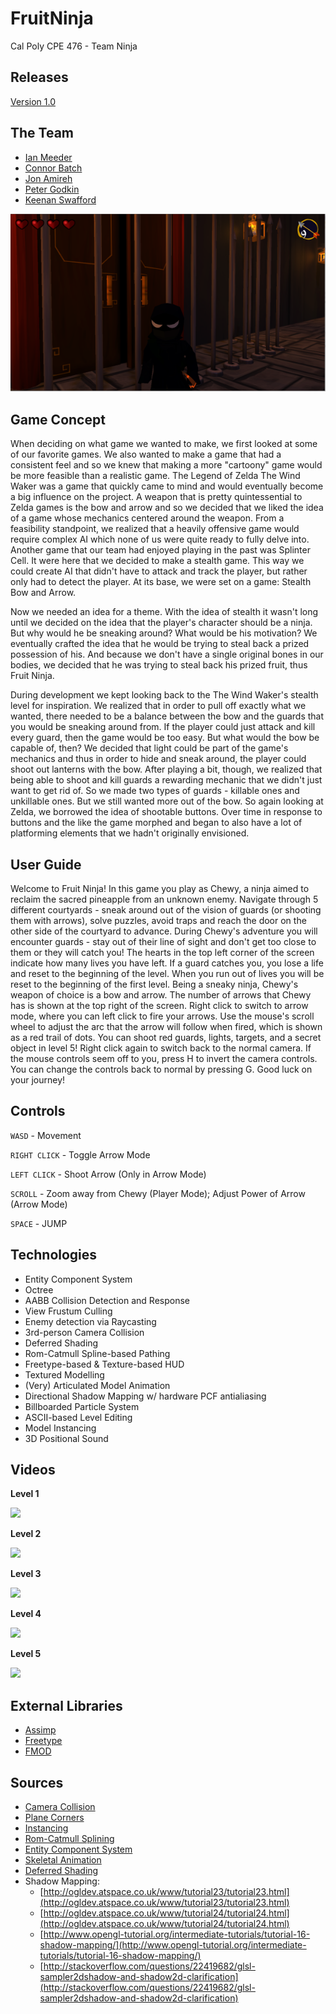 # FruitNinja

Cal Poly CPE 476 - Team Ninja

## Releases

[Version 1.0](https://github.com/jamireh/FruitNinja/releases)

## The Team

 - [Ian Meeder](https://github.com/Blubmin)
 - [Connor Batch](https://github.com/cbatch)
 - [Jon Amireh](https://github.com/jamireh)
 - [Peter Godkin](https://github.com/petegodkin)
 - [Keenan Swafford](https://github.com/freakode)

<p align="center"> <a href="thumbnail.png"><img src="thumbnail.png"></a></p>

## Game Concept

When deciding on what game we wanted to make, we first looked at some of our favorite games. We also wanted to make a game that had a consistent feel and so we knew that making a more "cartoony" game would be more feasible than a realistic game. The Legend of Zelda The Wind Waker was a game that quickly came to mind and would eventually become a big influence on the project. A weapon that is pretty quintessential to Zelda games is the bow and arrow and so we decided that we liked the idea of a game whose mechanics centered around the weapon. From a feasibility standpoint, we realized that a heavily offensive game would require complex AI which none of us were quite ready to fully delve into. Another game that our team had enjoyed playing in the past was Splinter Cell. It were here that we decided to make a stealth game. This way we could create AI that didn't have to attack and track the player, but rather only had to detect the player. At its base, we were set on a game: Stealth Bow and Arrow. 

Now we needed an idea for a theme. With the idea of stealth it wasn't long until we decided on the idea that the player's character should be a ninja. But why would he be sneaking around? What would be his motivation? We eventually crafted the idea that he would be trying to steal back a prized possession of his. And because we don't have a single original bones in our bodies, we decided that he was trying to steal back his prized fruit, thus Fruit Ninja. 

During development we kept looking back to the The Wind Waker's stealth level for inspiration. We realized that in order to pull off exactly what we wanted, there needed to be a balance between the bow and the guards that you would be sneaking around from. If the player could just attack and kill every guard, then the game would be too easy. But what would the bow be capable of, then? We decided that light could be part of the game's mechanics and thus in order to hide and sneak around, the player could shoot out lanterns with the bow. After playing a bit, though, we realized that being able to shoot and kill guards a rewarding mechanic that we didn't just want to get rid of. So we made two types of guards - killable ones and unkillable ones. But we still wanted more out of the bow. So again looking at Zelda, we borrowed the idea of shootable buttons. Over time in response to buttons and the like the game morphed and began to also have a lot of platforming elements that we hadn't originally envisioned.

## User Guide

Welcome to Fruit Ninja! In this game you play as Chewy, a ninja aimed to reclaim the sacred pineapple from an unknown enemy. Navigate through 5 different courtyards - sneak around out of the vision of guards (or shooting them with arrows), solve puzzles, avoid traps and reach the door on the other side of the courtyard to advance. During Chewy's adventure you will encounter guards - stay out of their line of sight and don't get too close to them or they will catch you! The hearts in the top left corner of the screen indicate how many lives you have left. If a guard catches you, you lose a life and reset to the beginning of the level. When you run out of lives you will be reset to the beginning of the first level. Being a sneaky ninja, Chewy's weapon of choice is a bow and arrow. The number of arrows that Chewy has is shown at the top right of the screen. Right click to switch to arrow mode, where you can left click to fire your arrows. Use the mouse's scroll wheel to adjust the arc that the arrow will follow when fired, which is shown as a red trail of dots. You can shoot red guards, lights, targets, and a secret object in level 5! Right click again to switch back to the normal camera. If the mouse controls seem off to you, press H to invert the camera controls. You can change the controls back to normal by pressing G. Good luck on your journey!

## Controls

`WASD` - Movement

`RIGHT CLICK` - Toggle Arrow Mode

`LEFT CLICK` - Shoot Arrow (Only in Arrow Mode)

`SCROLL` - Zoom away from Chewy (Player Mode); Adjust Power of Arrow (Arrow Mode)

`SPACE` - JUMP

## Technologies

- Entity Component System
- Octree
- AABB Collision Detection and Response
- View Frustum Culling
- Enemy detection via Raycasting
- 3rd-person Camera Collision
- Deferred Shading
- Rom-Catmull Spline-based Pathing
- Freetype-based & Texture-based HUD
- Textured Modelling
- (Very) Articulated Model Animation
- Directional Shadow Mapping w/ hardware PCF antialiasing
- Billboarded Particle System
- ASCII-based Level Editing
- Model Instancing
- 3D Positional Sound

## Videos

**Level 1**

[<img src="http://img.youtube.com/vi/c3yZ1idt5BU/0.jpg">](http://youtube.com/watch?v=c3yZ1idt5BU)

**Level 2**

[<img src="http://img.youtube.com/vi/vImWKLPASCU/0.jpg">](http://youtube.com/watch?v=vImWKLPASCU)

**Level 3**

[<img src="http://img.youtube.com/vi/1JPVycaTUEs/0.jpg">](http://youtube.com/watch?v=1JPVycaTUEs)

**Level 4**

[<img src="http://img.youtube.com/vi/Ek96TZJGqUQ/0.jpg">](http://youtube.com/watch?v=Ek96TZJGqUQ)

**Level 5**

[<img src="http://img.youtube.com/vi/AGmGIq0PwxU/0.jpg">](http://youtube.com/watch?v=AGmGIq0PwxU)

## External Libraries

- [Assimp](http://assimp.sourceforge.net/)
- [Freetype](http://assimp.sourceforge.net/)
- [FMOD](http://www.fmod.org/)

## Sources

- [Camera Collision](http://gamasutra.com/blogs/EricUndersander/20131001/201382/Accurate_Collision_Zoom_for_Cameras.php)
- [Plane Corners](http://gamedev.stackexchange.com/questions/19774/determine-corners-of-a-specific-plane-in-the-frustum)
- [Instancing](http://sol.gfxile.net/instancing.html)
- [Rom-Catmull Splining](https://www.cs.csustan.edu/~rsc/CS3600F02/Splines.pdf)
- [Entity Component System](http://gameprogrammingpatterns.com/component.html)
- [Skeletal Animation](http://ogldev.atspace.co.uk/www/tutorial38/tutorial38.html)
- [Deferred Shading](http://ogldev.atspace.co.uk/www/tutorial37/tutorial37.html)
- Shadow Mapping:
  - [http://ogldev.atspace.co.uk/www/tutorial23/tutorial23.html](http://ogldev.atspace.co.uk/www/tutorial23/tutorial23.html)
  - [http://ogldev.atspace.co.uk/www/tutorial24/tutorial24.html](http://ogldev.atspace.co.uk/www/tutorial24/tutorial24.html)
  - [http://www.opengl-tutorial.org/intermediate-tutorials/tutorial-16-shadow-mapping/](http://www.opengl-tutorial.org/intermediate-tutorials/tutorial-16-shadow-mapping/)
  - [http://stackoverflow.com/questions/22419682/glsl-sampler2dshadow-and-shadow2d-clarification](http://stackoverflow.com/questions/22419682/glsl-sampler2dshadow-and-shadow2d-clarification)
